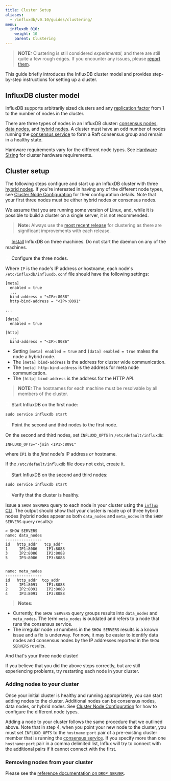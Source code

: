 ```yaml
---
title: Cluster Setup
aliases:
  - /influxdb/v0.10/guides/clustering/
menu:
  influxdb_010:
    weight: 10
    parent: Clustering
---
```


> **NOTE:** Clustering is still considered _experimental_, and there are still quite a few rough edges.
If you encounter any issues, please [report them](https://github.com/influxdata/influxdb/issues/new).

This guide briefly introduces the InfluxDB cluster model and provides step-by-step instructions for setting up a cluster.

## InfluxDB cluster model

InfluxDB supports arbitrarily sized clusters and any [replication factor](/influxdb/v0.10/concepts/glossary/#replication-factor) from 1 to the number of nodes in the cluster.

There are three types of nodes in an InfluxDB cluster: [consensus nodes](/influxdb/v0.10/concepts/glossary/#consensus-node), [data nodes](/influxdb/v0.10/concepts/glossary/#data-node), and [hybrid nodes](/influxdb/v0.10/concepts/glossary/#hybrid-node).
A cluster must have an odd number of nodes running the [consensus service](/influxdb/v0.10/concepts/glossary/#consensus-service) to form a Raft consensus group and remain in a healthy state.


Hardware requirements vary for the different node types. See [Hardware Sizing](/influxdb/v0.10/guides/hardware_sizing/#general-hardware-guidelines-for-clusters) for cluster hardware requirements.

## Cluster setup

The following steps configure and start up an InfluxDB cluster with three [hybrid nodes](/influxdb/v0.10/concepts/glossary/#hybrid-node).
If you're interested in having any of the different node types, see [Cluster Node Configuration](/influxdb/v0.10/clustering/cluster_node_config/) for their configuration details.
Note that your first three nodes must be either hybrid nodes or consensus nodes.


We assume that you are running some version of Linux, and, while it is possible to build a cluster on a single server, it is not recommended.

> **Note:** Always use the [most recent release](https://influxdata.com/downloads/#influxdb) for clustering as there are significant improvements with each release.

**<font color=white size=4>1</font>**&nbsp;&nbsp; [Install](/influxdb/v0.10/introduction/installation/) InfluxDB on three machines.
Do not start the daemon on any of the machines.

**<font color=white size=4>2</font>**&nbsp;&nbsp;Configure the three nodes.

Where `IP` is the node's IP address *or* hostname, each node's `/etc/influxdb/influxdb.conf` file should have the following settings:
```
[meta]
  enabled = true
  ...
  bind-address = "<IP>:8088"
  http-bind-address = "<IP>:8091"

...

[data]
  enabled = true

[http]
  ...
  bind-address = "<IP>:8086"
```

* Setting `[meta] enabled = true` and `[data] enabled = true` makes the node a hybrid node.
* The `[meta] bind-address` is the address for cluster wide communication.
* The `[meta] http-bind-address` is the address for meta node communication.
* The `[http] bind-address` is the address for the HTTP API.

> **NOTE:** The hostnames for each machine must be resolvable by all members of the cluster.

**<font color=white size=4>3</font>**&nbsp;&nbsp;Start InfluxDB on the first node:
```
sudo service influxdb start
```

**<font color=white size=4>4</font>**&nbsp;&nbsp;Point the second and third nodes to the first node.

On the second and third nodes, set `INFLUXD_OPTS` in `/etc/default/influxdb`:
```
INFLUXD_OPTS="-join <IP1>:8091"
```
where `IP1` is the *first* node's IP address *or* hostname.

If the `/etc/default/influxdb` file does not exist, create it.

**<font color=white size=4>5</font>**&nbsp;&nbsp;Start InfluxDB on the second and third nodes:
```
sudo service influxdb start
```

**<font color=white size=4>6</font>**&nbsp;&nbsp;Verify that the cluster is healthy.

Issue a `SHOW SERVERS` query to each node in your cluster using the [`influx` CLI](/influxdb/v0.10/tools/shell/).
The output should show that your cluster is made up of three hybrid nodes (hybrid nodes appear as both `data_nodes` and `meta_nodes` in the `SHOW SERVERS` query results):

```
> SHOW SERVERS
name: data_nodes
----------------
id	 http_addr	 tcp_addr
1	  IP1:8086	  IP1:8088
3	  IP2:8086	  IP2:8088
5	  IP3:8086	  IP3:8088


name: meta_nodes
----------------
id	 http_addr  tcp_addr
1	  IP1:8091	  IP1:8088
2	  IP2:8091	  IP2:8088
4	  IP3:8091	  IP3:8088
```

> **Notes:**
>
* Currently, the `SHOW SERVERS` query groups results into `data_nodes` and `meta_nodes`. The term `meta_nodes` is outdated and refers to a node that runs the consensus service.
* The irregular node `id` numbers in the `SHOW SERVERS` results is a known issue and a fix is underway.
For now, it may be easier to identify data nodes and consensus nodes by the IP addresses reported in the `SHOW SERVERS` results.

And that's your three node cluster!

If you believe that you did the above steps correctly, but are still experiencing problems, try restarting each node in your cluster.

### Adding nodes to your cluster

Once your initial cluster is healthy and running appropriately, you can start adding nodes to the cluster.
Additional nodes can be consensus nodes, data nodes, or hybrid nodes.
See [Cluster Node Configuration](/influxdb/v0.10/clustering/cluster_node_config/) for how to configure the different node types.

Adding a node to your cluster follows the same procedure that we outlined above.
Note that in step 4, when you point your new node to the cluster, you must set `INFLUXD_OPTS` to the `hostname:port` pair of a pre-existing cluster member that is running the [consensus service](/influxdb/v0.10/concepts/glossary/#consensus-service).
If you specify more than one `hostname:port` pair in a comma delimited list, Influx will try to connect with the additional pairs if it cannot connect with the first.

### Removing nodes from your cluster

Please see the [reference documentation on `DROP SERVER`](/influxdb/v0.10/query_language/spec/#drop-server).
